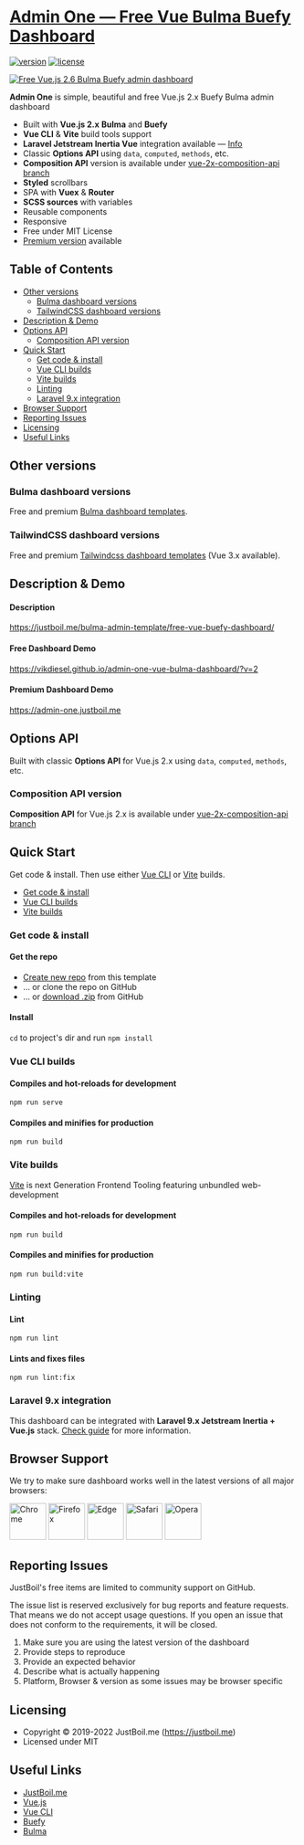 # [Admin One  — Free Vue Bulma Buefy Dashboard](https://justboil.me/bulma-admin-template/free-vue-buefy-dashboard/)

[![version](https://img.shields.io/github/v/release/vikdiesel/admin-one-vue-bulma-dashboard)](https://justboil.me/bulma-admin-template/free-vue-buefy-dashboard/)  [![license](https://img.shields.io/badge/license-MIT-blue.svg)](https://justboil.me/bulma-admin-template/free-vue-buefy-dashboard/)

[![Free Vue.js 2.6 Bulma Buefy admin dashboard](https://static.justboil.me/templates/one/repo-bulma-vue.png)](https://vikdiesel.github.io/admin-one-vue-bulma-dashboard/?v=2)

**Admin One** is simple, beautiful and free Vue.js 2.x Buefy Bulma admin dashboard

* Built with **Vue.js 2.x** **Bulma** and **Buefy**
* **Vue CLI** & **Vite** build tools support
* **Laravel Jetstream Inertia Vue** integration available &mdash; [Info](#laravel-9x-integration)
* Classic **Options API** using `data`, `computed`, `methods`, etc.
* **Composition API** version is available under [vue-2x-composition-api branch](https://github.com/vikdiesel/admin-one-vue-bulma-dashboard/tree/vue-2x-composition-api)
* **Styled** scrollbars
* SPA with **Vuex** & **Router**
* **SCSS sources** with variables
* Reusable components
* Responsive
* Free under MIT License
* [Premium version](https://justboil.me/bulma-admin-template/one/) available

## Table of Contents

* [Other versions](#other-versions)
  * [Bulma dashboard versions](#bulma-dashboard-versions)
  * [TailwindCSS dashboard versions](#tailwindcss-dashboard-versions)
* [Description & Demo](#description--demo)
* [Options API](#options-api)
  * [Composition API version](#composition-api-version)
* [Quick Start](#quick-start)
  * [Get code & install](#get-code--install)
  * [Vue CLI builds](#vue-cli-builds)
  * [Vite builds](#vite-builds)
  * [Linting](#linting)
  * [Laravel 9.x integration](#laravel-9x-integration)
* [Browser Support](#browser-support)
* [Reporting Issues](#reporting-issues)
* [Licensing](#licensing)
* [Useful Links](#useful-links)

## Other versions

### Bulma dashboard versions

Free and premium [Bulma dashboard templates](https://justboil.me/bulma-admin-template/).

### TailwindCSS dashboard versions

Free and premium [Tailwindcss dashboard templates](https://justboil.me/tailwind-admin-templates/) (Vue 3.x available).

## Description & Demo

#### Description

https://justboil.me/bulma-admin-template/free-vue-buefy-dashboard/

#### Free Dashboard Demo

https://vikdiesel.github.io/admin-one-vue-bulma-dashboard/?v=2

#### Premium Dashboard Demo

https://admin-one.justboil.me

## Options API

Built with classic **Options API** for Vue.js 2.x using `data`, `computed`, `methods`, etc.

### Composition API version

**Composition API** for Vue.js 2.x is available under [vue-2x-composition-api branch](https://github.com/vikdiesel/admin-one-vue-bulma-dashboard/tree/vue-2x-composition-api)

## Quick Start

Get code & install. Then use either [Vue CLI](#vue-cli-builds) or [Vite](#vite-builds) builds.

* [Get code & install](#get-code--install)
* [Vue CLI builds](#vue-cli-builds)
* [Vite builds](#vite-builds)

### Get code & install

#### Get the repo

* [Create new repo](https://github.com/vikdiesel/admin-one-vue-bulma-dashboard/generate) from this template
* &hellip; or clone the repo on GitHub
* &hellip; or [download .zip](https://github.com/vikdiesel/admin-one-vue-bulma-dashboard/archive/master.zip) from GitHub

#### Install

`cd` to project's dir and run `npm install`

### Vue CLI builds

#### Compiles and hot-reloads for development
```
npm run serve
```

#### Compiles and minifies for production
```
npm run build
```

### Vite builds

[Vite](https://vitejs.dev) is next Generation Frontend Tooling featuring unbundled web-development

#### Compiles and hot-reloads for development
```
npm run build
```

#### Compiles and minifies for production
```
npm run build:vite
```

### Linting

#### Lint
```
npm run lint
```

#### Lints and fixes files
```
npm run lint:fix
```

### Laravel 9.x integration

This dashboard can be integrated with **Laravel 9.x Jetstream Inertia + Vue.js** stack. [Check guide](https://github.com/vikdiesel/admin-one-laravel-dashboard) for more information.

## Browser Support

We try to make sure dashboard works well in the latest versions of all major browsers:

<img src="https://justboil.me/images/browsers-svg/chrome.svg" width="64" height="64" alt="Chrome"> <img src="https://justboil.me/images/browsers-svg/firefox.svg" width="64" height="64" alt="Firefox"> <img src="https://justboil.me/images/browsers-svg/edge.svg" width="64" height="64" alt="Edge"> <img src="https://justboil.me/images/browsers-svg/safari.svg" width="64" height="64" alt="Safari"> <img src="https://justboil.me/images/browsers-svg/opera.svg" width="64" height="64" alt="Opera">

## Reporting Issues

JustBoil's free items are limited to community support on GitHub.

The issue list is reserved exclusively for bug reports and feature requests. That means we do not accept usage questions. If you open an issue that does not conform to the requirements, it will be closed.

1. Make sure you are using the latest version of the dashboard
2. Provide steps to reproduce
3. Provide an expected behavior
4. Describe what is actually happening 
5. Platform, Browser & version as some issues may be browser specific

## Licensing

- Copyright &copy; 2019-2022 JustBoil.me (https://justboil.me)
- Licensed under MIT

## Useful Links

- [JustBoil.me](https://justboil.me)
- [Vue.js](https://vuejs.org)
- [Vue CLI](https://cli.vuejs.org)
- [Buefy](https://buefy.org)
- [Bulma](https://bulma.io)

